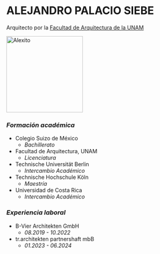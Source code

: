 # **ALEJANDRO PALACIO SIEBE**

Arquitecto por la [Facultad de Arquitectura de la UNAM](https://arquitectura.unam.mx/)

<img src="https://i.pinimg.com/originals/d4/be/d4/d4bed4ad1de5d203efb284c438602fcc.jpg" width="200" alt="Alexito">


### ***Formación académica*** 

* Colegio Suizo de México
    * *Bachillerato*
* Facultad de Arquitectura, UNAM
    * *Licenciatura*
* Technische Universität Berlin
    * *Intercambio Académico*
* Technische Hochschule Köln
    * *Maestría*
* Universidad de Costa Rica
    * *Intercambio Académico*
    
### ***Experiencia laboral***

* B-Vier Architekten GmbH
    * *08.2019 - 10.2022*
* tr.architekten partnershaft mbB
    * *01.2023 - 06.2024*
    

    